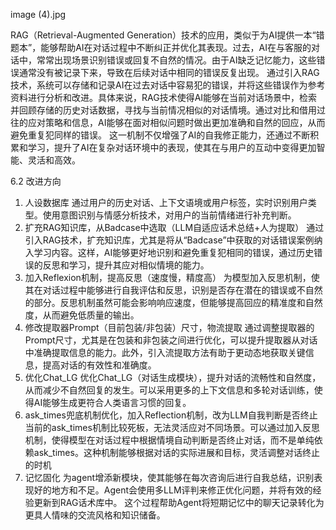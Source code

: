 image (4).jpg

RAG（Retrieval-Augmented Generation）技术的应用，类似于为AI提供一本“错题本”，能够帮助AI在对话过程中不断纠正并优化其表现。过去，AI在与客服的对话中，常常出现场景识别错误或回复不自然的情况。由于AI缺乏记忆能力，这些错误通常没有被记录下来，导致在后续对话中相同的错误反复出现。
通过引入RAG技术，系统可以存储和记录AI在过去对话中容易犯的错误，并将这些错误作为参考资料进行分析和改进。具体来说，RAG技术使得AI能够在当前对话场景中，检索并回顾存储的历史对话数据，寻找与当前情况相似的对话情境。通过对比和借用过往的应对策略和信息，AI能够在面对相似问题时做出更加准确和自然的回应，从而避免重复犯同样的错误。
这一机制不仅增强了AI的自我修正能力，还通过不断积累和学习，提升了AI在复杂对话环境中的表现，使其在与用户的互动中变得更加智能、灵活和高效。

6.2 改进方向
1. 人设数据库
    通过用户的历史对话、上下文语境或用户标签，实时识别用户类型。使用意图识别与情感分析技术，对用户的当前情绪进行补充判断。
2. 扩充RAG知识库，从Badcase中选取（LLM自适应话术总结+人为提取）
通过引入RAG技术，扩充知识库，尤其是将从“Badcase”中获取的对话错误案例纳入学习内容。这样，AI能够更好地识别和避免重复犯相同的错误，通过历史错误的反思和学习，提升其应对相似情境的能力。
3. 加入Reflexion机制，提高反思（速度慢，精度高）
为模型加入反思机制，使其在对话过程中能够进行自我评估和反思，识别是否存在潜在的错误或不自然的部分。反思机制虽然可能会影响响应速度，但能够提高回应的精准度和自然度，从而避免低质量的输出。
4. 修改提取器Prompt（目前包装/非包装）尺寸，物流提取
通过调整提取器的Prompt尺寸，尤其是在包装和非包装之间进行优化，可以提升提取器从对话中准确提取信息的能力。此外，引入流提取方法有助于更动态地获取关键信息，提高对话的有效性和准确度。
5. 优化Chat_LG
优化Chat_LG（对话生成模块），提升对话的流畅性和自然度，从而减少不自然回复的发生。可以采用更多的上下文信息和多轮对话训练，使得AI能够生成更符合人类语言习惯的回复。
6. ask_times兜底机制优化，加入Reflection机制，改为LLM自我判断是否终止
当前的ask_times机制比较死板，无法灵活应对不同场景。可以通过加入反思机制，使得模型在对话过程中根据情境自动判断是否终止对话，而不是单纯依赖ask_times。这种机制能够根据对话的实际进展和目标，灵活调整对话终止的时机
7. 记忆固化
    为agent增添新模块，使其能够在每次咨询后进行自我总结，识别表现好的地方和不足。Agent会使用多LLM评判来修正优化问题，并将有效的经验更新到RAG话术库中。
    这个过程帮助Agent将短期记忆中的聊天记录转化为更具人情味的交流风格和知识储备。